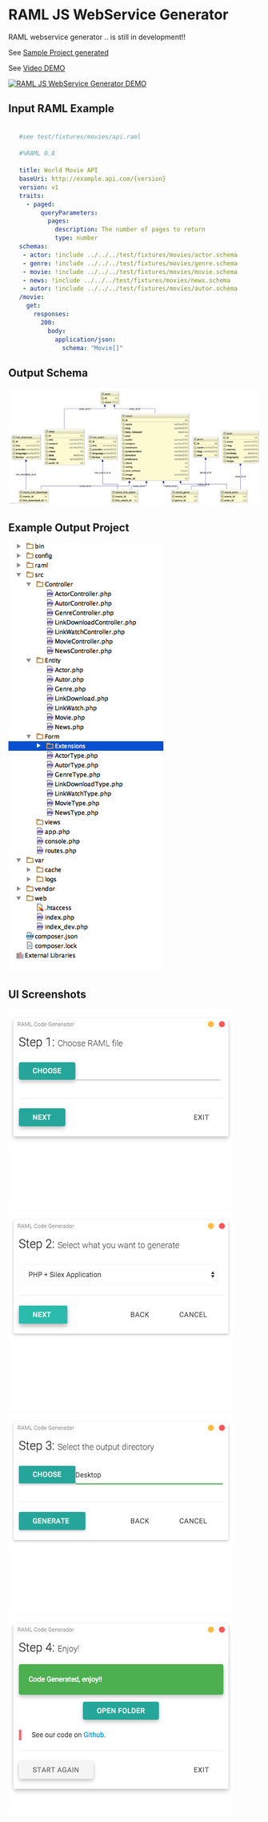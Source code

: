 # RAML JS WebService Generator

RAML webservice generator .. is still in development!!

See [Sample Project generated](https://github.com/jerson/raml-js-webservice-generator-example) 

See [Video DEMO](https://www.youtube.com/watch?v=AufIRxuaS9w)

[![RAML JS WebService Generator DEMO](https://img.youtube.com/vi/AufIRxuaS9w/maxresdefault.jpg)](https://www.youtube.com/watch?v=AufIRxuaS9w)

## Input RAML Example

```YAML

   #see test/fixtures/movies/api.raml

   #%RAML 0.8
    
   title: World Movie API
   baseUri: http://example.api.com/{version}
   version: v1
   traits:
     - paged:
         queryParameters:
           pages:
             description: The number of pages to return
             type: number
   schemas:
    - actor: !include ../../../test/fixtures/movies/actor.schema
    - genre: !include ../../../test/fixtures/movies/genre.schema
    - movie: !include ../../../test/fixtures/movies/movie.schema
    - news: !include ../../../test/fixtures/movies/news.schema
    - autor: !include ../../../test/fixtures/movies/autor.schema
   /movie:
     get:
       responses:
         200:
           body:
             application/json:
               schema: "Movie[]"
```
## Output Schema
![schema](https://github.com/jahd2602/raml-js-webservice-generator/raw/master/doc/images/schema.png "Schema Generado")



## Example Output Project

![project](https://github.com/jahd2602/raml-js-webservice-generator/raw/master/doc/images/directory.png "Directories")


## UI Screenshots

![step1](https://github.com/jahd2602/raml-js-webservice-generator/raw/master/doc/images/app/step1.png "Step1")
![step2](https://github.com/jahd2602/raml-js-webservice-generator/raw/master/doc/images/app/step2.png "Step2")
![step3](https://github.com/jahd2602/raml-js-webservice-generator/raw/master/doc/images/app/step3.png "Step3")
![step4](https://github.com/jahd2602/raml-js-webservice-generator/raw/master/doc/images/app/step4.png "Step4")

